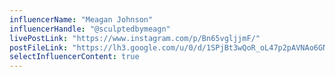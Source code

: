 ```yaml
---
influencerName: "Meagan Johnson"
influencerHandle: "@sculptedbymeagn"
livePostLink: "https://www.instagram.com/p/Bn65vgljjmF/"
postFileLink: "https://lh3.google.com/u/0/d/1SPjBt3wQoR_oL47p2pAVNAo6GNt5egRF"
selectInfluencerContent: true
---
```

